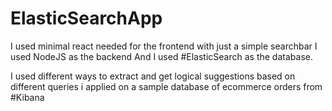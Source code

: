 # ElasticSearchApp
I used minimal react needed for the frontend with just a simple searchbar
I used NodeJS as the backend
And
I used #ElasticSearch as the database.

I used different ways to extract and 
get logical suggestions based on different queries 
i applied on a sample database of ecommerce orders
from #Kibana



